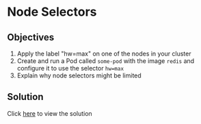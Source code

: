 # Node Selectors

## Objectives

1. Apply the label "hw=max" on one of the nodes in your cluster
2. Create and run a Pod called `some-pod` with the image `redis` and configure it to use the selector `hw=max`
3. Explain why node selectors might be limited


## Solution

Click [here](solution.md) to view the solution